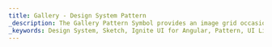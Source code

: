 ```yaml
---
title: Gallery - Design System Pattern
_description: The Gallery Pattern Symbol provides an image grid occasionally interrupted by headings that help group things into albums. 
_keywords: Design System, Sketch, Ignite UI for Angular, Pattern, UI Library, Widgets
---
```

